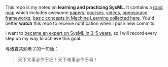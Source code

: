 This repo is my notes on **learning and practicing SysML**. It contains a [road map](./map.md) which includes awesome [papers](./papers), [courses](./courses), [videos](./videos), [opensource frameworks](./frameworks/), [basic concepts in Machine Learning collected here](./concepts.md). You'd better **watch** this repo to receive notification when I push new commits.

I want to [became an expert on SysML in 3-5 years](https://zhuanlan.zhihu.com/p/384089714), so I will record every step on my way to achieve this goal.

与诸君共勉老子的一句话：
> 天下大事必作于细！天下难事必作于易！
